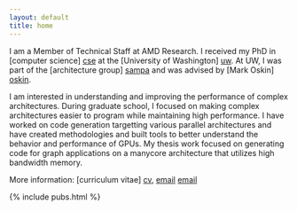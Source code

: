 ```yaml
---
layout: default
title: home
---
```


I am a Member of Technical Staff at AMD Research.
I received my PhD in [computer science] [cse] at the [University of Washington] [uw].
At UW, I was part of the [architecture group] [sampa] and was advised by [Mark Oskin] [oskin].

I am interested in understanding and improving the performance of complex architectures.
During graduate school, I focused on making complex architectures easier to program while maintaining high performance.
I have worked on code generation targetting various parallel architectures and have created methodologies and built tools to better understand the behavior and performance of GPUs. 
My thesis work focused on generating code for graph applications on a manycore architecture that utilizes high bandwidth memory.

[cse]: http://cs.washington.edu/
[uw]: http://washington.edu
[oskin]: http://homes.cs.washington.edu/~oskin
[cs@csb]: http://csbsju.edu/computer-science-department 
[math@csb]: http://csbsju.edu/mathematics
[csb]: http://www.csbsju.edu
[sampa]: http://sampa.cs.washington.edu

More information: [curriculum vitae] [cv], [email] [email]

[cv]: {{site.baseurl}}/web-cv.html
[email]: mailto:emily.furst@amd.com

{% include pubs.html %}
